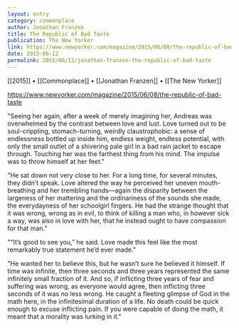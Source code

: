 ```yaml
---
layout: entry
category: commonplace
author: Jonathan Franzen
title: The Republic of Bad Taste
publication: The New Yorker
link: https://www.newyorker.com/magazine/2015/06/08/the-republic-of-bad-taste
date: 2015-06-12
permalink: 2015/06/12/jonathan-franzen-the-republic-of-bad-taste
---
```


[[2015]] • [[Commonplace]] • [[Jonathan Franzen]] • [[The New Yorker]] 

https://www.newyorker.com/magazine/2015/06/08/the-republic-of-bad-taste

"Seeing her again, after a week of merely imagining her, Andreas was overwhelmed by the contrast between love and lust. Love turned out to be soul-crippling, stomach-turning, weirdly claustrophobic: a sense of endlessness bottled up inside him, endless weight, endless potential, with only the small outlet of a shivering pale girl in a bad rain jacket to escape through. Touching her was the farthest thing from his mind. The impulse was to throw himself at her feet."
 
 "He sat down not very close to her. For a long time, for several minutes, they didn’t speak. Love altered the way he perceived her uneven mouth-breathing and her trembling hands—again the disparity between the largeness of her mattering and the ordinariness of the sounds she made, the everydayness of her schoolgirl fingers. He had the strange thought that it was wrong, wrong as in evil, to think of killing a man who, in however sick a way, was also in love with her, that he instead ought to have compassion for that man."

"“It’s good to see you,” he said. Love made this feel like the most remarkably true statement he’d ever made."

"He wanted her to believe this, but he wasn’t sure he believed it himself. If time was infinite, then three seconds and three years represented the same infinitely small fraction of it. And so, if inflicting three years of fear and suffering was wrong, as everyone would agree, then inflicting three seconds of it was no less wrong. He caught a fleeting glimpse of God in the math here, in the infinitesimal duration of a life. No death could be quick enough to excuse inflicting pain. If you were capable of doing the math, it meant that a morality was lurking in it."